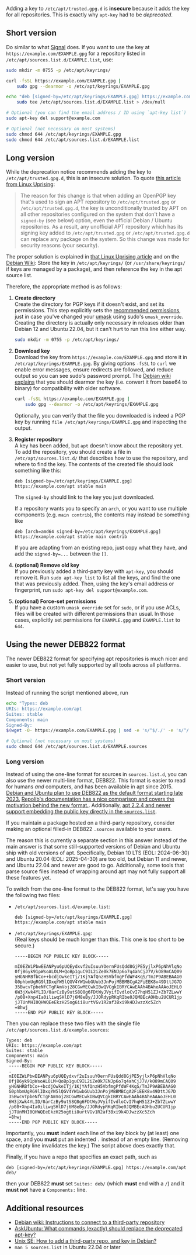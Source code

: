 Adding a key to `/etc/apt/trusted.gpg.d` is **insecure** because it adds the key for all repositories. This is exactly why `apt-key` had to be _deprecated_.

## Short version

Do similar to what [Signal](https://signal.org/download/) does. If you want to use the key at `https://example.com/EXAMPLE.gpg` for a repository listed in `/etc/apt/sources.list.d/EXAMPLE.list`, use:

```bash
sudo mkdir -m 0755 -p /etc/apt/keyrings/

curl -fsSL https://example.com/EXAMPLE.gpg |
    sudo gpg --dearmor -o /etc/apt/keyrings/EXAMPLE.gpg

echo "deb [signed-by=/etc/apt/keyrings/EXAMPLE.gpg] https://example.com/apt stable main" |
    sudo tee /etc/apt/sources.list.d/EXAMPLE.list > /dev/null
```

```bash
# Optional (you can find the email address / ID using `apt-key list`)
sudo apt-key del support@example.com
```

```bash
# Optional (not necessary on most systems)
sudo chmod 644 /etc/apt/keyrings/EXAMPLE.gpg
sudo chmod 644 /etc/apt/sources.list.d/EXAMPLE.list
```

## Long version

While the deprecation notice recommends adding the key to `/etc/apt/trusted.gpg.d`, this is an insecure solution. To quote [this article from Linux Uprising](https://www.linuxuprising.com/2021/01/apt-key-is-deprecated-how-to-add.html):

> The reason for this change is that when adding an OpenPGP key that's used to sign an APT repository to `/etc/apt/trusted.gpg` or `/etc/apt/trusted.gpg.d`, the key is unconditionally trusted by APT on all other repositories configured on the system that don't have a `signed-by` (see below) option, even the official Debian / Ubuntu repositories. As a result, any unofficial APT repository which has its signing key added to `/etc/apt/trusted.gpg` or `/etc/apt/trusted.gpg.d` can replace any package on the system. So this change was made for security reasons (your security).

The proper solution is explained in [that Linux Uprising article](https://www.linuxuprising.com/2021/01/apt-key-is-deprecated-how-to-add.html) and on the [Debian Wiki](https://wiki.debian.org/DebianRepository/UseThirdParty#OpenPGP_certificate_distribution): Store the key in `/etc/apt/keyrings/` (or `/usr/share/keyrings/` if keys are managed by a package), and then reference the key in the apt source list.

Therefore, the appropriate method is as follows:

1. **Create directory**  
    Create the directory for PGP keys if it doesn't exist, and set its permissions. This step explicitly sets the [recommended permissions](https://wiki.debian.org/DebianRepository/UseThirdParty#OpenPGP_certificate_distribution), just in case you've changed your [umask](https://en.wikipedia.org/wiki/Umask) using sudo's `umask_override`. Creating the directory is actually only necessary in releases older than Debian 12 and Ubuntu 22.04, but it can't hurt to run this line either way.
    
    ```bash
    sudo mkdir -m 0755 -p /etc/apt/keyrings/
    ```
    
2. **Download key**  
    Download the key from `https://example.com/EXAMPLE.gpg` and store it in `/etc/apt/keyrings/EXAMPLE.gpg`. By giving options `-fsSL` to `curl` we enable error messages, ensure redirects are followed, and reduce output so you can see sudo's password prompt. The [Debian wiki explains](https://wiki.debian.org/DebianRepository/UseThirdParty#OpenPGP_Key_distribution) that you should dearmor the key (i.e. convert it from base64 to binary) for compatibility with older software.
    
    ```bash
    curl -fsSL https://example.com/EXAMPLE.gpg |
        sudo gpg --dearmor -o /etc/apt/keyrings/EXAMPLE.gpg
    ```
    
    Optionally, you can verify that the file you downloaded is indeed a PGP key by running `file /etc/apt/keyrings/EXAMPLE.gpg` and inspecting the output.
    
3. **Register repository**  
    A key has been added, but `apt` doesn't know about the repository yet. To add the repository, you should create a file in `/etc/apt/sources.list.d/` that describes how to use the repository, and where to find the key. The contents of the created file should look something like this:
    
    ```
    deb [signed-by=/etc/apt/keyrings/EXAMPLE.gpg] https://example.com/apt stable main
    ```
    
    The `signed-by` should link to the key you just downloaded.
    
    If a repository wants you to specify an `arch`, or you want to use multiple components (e.g. `main contrib`), the contents may instead be something like
    
    ```
    deb [arch=amd64 signed-by=/etc/apt/keyrings/EXAMPLE.gpg] https://example.com/apt stable main contrib
    ```
    
    If you are adapting from an existing repo, just copy what they have, and add the `signed-by=...` between the `[]`.
    
4. **(optional) Remove old key**  
    If you previously added a third-party key with `apt-key`, you should remove it. Run `sudo apt-key list` to list all the keys, and find the one that was previously added. Then, using the key's email address or fingerprint, run `sudo apt-key del support@example.com`.
    
5. **(optional) Force-set permissions**  
    If you have a custom `umask_override` set for `sudo`, or if you use ACLs, files will be created with different permissions than usual. In those cases, explicitly set permissions for `EXAMPLE.gpg` and `EXAMPLE.list` to `644`.
    

## Using the newer DEB822 format

The newer DEB822 format for specifying apt repositories is much nicer and easier to use, but not yet fully supported by all tools across all platforms.

### Short version

Instead of running the script mentioned above, run

```bash
echo "Types: deb
URIs: https://example.com/apt
Suites: stable
Components: main
Signed-By:
$(wget -O- https://example.com/EXAMPLE.gpg | sed -e 's/^$/./' -e 's/^/ /')" | sudo tee /etc/apt/sources.list.d/EXAMPLE.sources > /dev/null

# Optional (not necessary on most systems)
sudo chmod 644 /etc/apt/sources.list.d/EXAMPLE.sources
```

### Long version

Instead of using the one-line format for sources in `sources.list.d`, you can also use the newer multi-line format, DEB822. This format is easier to read for humans _and_ computers, and has been available in apt since 2015. [Debian and Ubuntu plan to use DEB822 as the default format starting late 2023.](https://discourse.ubuntu.com/t/spec-apt-deb822-sources-by-default/29333) [Repolib's documentation has a nice comparison and covers the motivation behind the new format.](https://repolib.readthedocs.io/en/latest/deb822-format.html). Additionally, [apt 2.2.4 and newer support embedding the public key directly in the `sources.list`](https://salsa.debian.org/apt-team/apt/-/merge_requests/176).

If you maintain a package hosted on a third-party repository, consider making an optional filled-in DEB822 `.sources` available to your users.

The reason this is currently a separate section in this answer instead of the main answer is that some still-supported versions of Debian and Ubuntu ship with old versions of apt. Specifically, Debian 10 LTS (EOL: 2024-06-30) and Ubuntu 20.04 (EOL: 2025-04-30) are too old, but Debian 11 and newer, and Ubuntu 22.04 and newer are good to go. Additionally, some tools that parse source files instead of wrapping around apt may not fully support all these features yet.

To switch from the one-line format to the DEB822 format, let's say you have the following two files:

- `/etc/apt/sources.list.d/example.list`:
    
    ```
    deb [signed-by=/etc/apt/keyrings/EXAMPLE.gpg] https://example.com/apt stable main
    ```
    
- `/etc/apt/keyrings/EXAMPLE.gpg`:  
    (Real keys should be much longer than this. This one is too short to be secure.)
    
    ```
    -----BEGIN PGP PUBLIC KEY BLOCK-----
    
    mI0EZWiPbwEEANPyu6pUQEydxvf2uIsuuYOernFUsQdd8GjPE5yjlxP6pNhVlqNo
    0fjB6yk91pWsoALOLM+QoBp1guC9IL2iZe0k7ENJp6o7q4ahCjJ7V/kO89mCAQ09
    yHGNHRBfbCo++bcdjOwkeITj/1KjYAfQnzH5VbfmgPfdWF4KqS/TmJP9ABEBAAG0
    G0phbmUgRG9lIDxqYW5lQGV4YW1wbGUub3JnPojMBBMBCgA2FiEEK8v49DttJG7D
    35BwcvTpbeNfCTgFAmVoj28CGwMECwkIBwQVCgkIBRYCAwEAAh4BAheAAAoJEHL0
    6W3jXwk4YLID/0arCzBy9utS8Q8g6FDtWyJVyifIvdloCvI7hqH51ZJ+Zb7ZLwwY
    /p08+Xnp4Ia0iliwqSHlD7j6M8eBy/JJORdypRKqRIbe0JQMBEcAOHbu2UCUR1jp
    jJTUnMHI0QHWQEeEkzH25og6ii8urtVGv1R2af3Bxi9k4DJwzzXc5Zch
    =8hwj
    -----END PGP PUBLIC KEY BLOCK-----
    ```
    

Then you can replace these two files with the single file `/etc/apt/sources.list.d/example.sources`:

```
Types: deb
URIs: https://example.com/apt
Suites: stable
Components: main
Signed-By:
 -----BEGIN PGP PUBLIC KEY BLOCK-----
 .
 mI0EZWiPbwEEANPyu6pUQEydxvf2uIsuuYOernFUsQdd8GjPE5yjlxP6pNhVlqNo
 0fjB6yk91pWsoALOLM+QoBp1guC9IL2iZe0k7ENJp6o7q4ahCjJ7V/kO89mCAQ09
 yHGNHRBfbCo++bcdjOwkeITj/1KjYAfQnzH5VbfmgPfdWF4KqS/TmJP9ABEBAAG0
 G0phbmUgRG9lIDxqYW5lQGV4YW1wbGUub3JnPojMBBMBCgA2FiEEK8v49DttJG7D
 35BwcvTpbeNfCTgFAmVoj28CGwMECwkIBwQVCgkIBRYCAwEAAh4BAheAAAoJEHL0
 6W3jXwk4YLID/0arCzBy9utS8Q8g6FDtWyJVyifIvdloCvI7hqH51ZJ+Zb7ZLwwY
 /p08+Xnp4Ia0iliwqSHlD7j6M8eBy/JJORdypRKqRIbe0JQMBEcAOHbu2UCUR1jp
 jJTUnMHI0QHWQEeEkzH25og6ii8urtVGv1R2af3Bxi9k4DJwzzXc5Zch
 =8hwj
 -----END PGP PUBLIC KEY BLOCK-----
```

Importantly, you **must** indent each line of the key block by (at least) one space, and you **must** put an indented `.` instead of an empty line. (Removing the empty line invalidates the key.) The script above does exactly that.

Finally, if you have a repo that specifies an exact path, such as

```
deb [signed-by=/etc/apt/keyrings/EXAMPLE.gpg] https://example.com/apt deb/
```

then your DEB822 **must** set `Suites: deb/` (which **must** end with a `/`) and it **must not** have a `Components:` line.

## Additional resources

- [Debian wiki: Instructions to connect to a third-party repository](https://wiki.debian.org/DebianRepository/UseThirdParty)
- [AskUbuntu: What commands (exactly) should replace the deprecated apt-key?](https://askubuntu.com/a/1307181/)
- [Unix SE: How to add a third-party repo. and key in Debian?](https://unix.stackexchange.com/a/582853/422587)
- `man 5 sources.list` in Ubuntu 22.04 or later